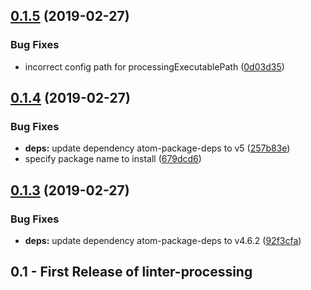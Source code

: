 ## [0.1.5](https://github.com/AtomLinter/linter-processing-java/compare/v0.1.4...v0.1.5) (2019-02-27)


### Bug Fixes

* incorrect config path for processingExecutablePath ([0d03d35](https://github.com/AtomLinter/linter-processing-java/commit/0d03d35))

## [0.1.4](https://github.com/AtomLinter/linter-processing-java/compare/v0.1.3...v0.1.4) (2019-02-27)


### Bug Fixes

* **deps:** update dependency atom-package-deps to v5 ([257b83e](https://github.com/AtomLinter/linter-processing-java/commit/257b83e))
* specify package name to install ([679dcd6](https://github.com/AtomLinter/linter-processing-java/commit/679dcd6))

## [0.1.3](https://github.com/AtomLinter/linter-processing-java/compare/v0.1.2...v0.1.3) (2019-02-27)


### Bug Fixes

* **deps:** update dependency atom-package-deps to v4.6.2 ([92f3cfa](https://github.com/AtomLinter/linter-processing-java/commit/92f3cfa))

## 0.1 - First Release of linter-processing
